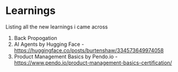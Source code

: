 # Learnings
Listing all the new learnings i came across

1. Back Propogation
2. AI Agents by Hugging Face - https://huggingface.co/posts/burtenshaw/334573649974058
3. Product Management Basics by Pendo.io - https://www.pendo.io/product-management-basics-certification/
